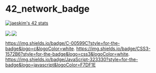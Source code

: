 # 42_network_badge

[![jaeskim's 42 stats](https://badge42.herokuapp.com/api/stats/oouazize?privacyEmail=true)](https://github.com/JaeSeoKim/badge42)

<a href="https://github.com/oouazize?tab=repositories">
  <img align="center" src="https://github-readme-stats.vercel.app/api/top-langs/?username=oouazize&theme=dark"/>
</a>
<a href="https://github.com/oouazize?tab=repositories">
 <img align="center" src="https://github-readme-stats.vercel.app/api?username=oouazize&line_height=40&show_icons=true&theme=dark">
</a>

https://img.shields.io/badge/C-00599C?style=for-the-badge&logo=c&logoColor=white.  https://img.shields.io/badge/CSS3-1572B6?style=for-the-badge&logo=css3&logoColor=white.  	https://img.shields.io/badge/JavaScript-323330?style=for-the-badge&logo=javascript&logoColor=F7DF1E
